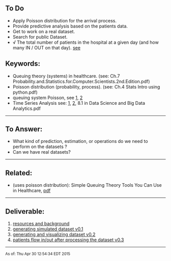 ## To Do

- Apply Poisson distribution for the arrival process.
- Provide predictive analysis based on the patients data.
- Get to work on a real dataset.
- Search for public Dataset.
- √ The total number of patients in the hospital at a given day (and how many IN / OUT on that day). [see](http://shrib.com/PRgKminG?hide=35)

## Keywords:

- Queuing theory (systems) in healthcare. (see: Ch.7 Probability.and.Statistics.for.Computer.Scientists.2nd.Edition.pdf)
- Poisson distribution (probability, process). (see: Ch.4 Stats Intro using python.pdf)
- queuing system Poisson, see [1](https://www.google.com/#q=queuing+system+poisson+inurl:.edu), [2](https://www.google.com/#q=queuing+system+poisson+)
- Time Series Analysis see: [1](http://nbviewer.ipython.org/github/changhiskhan/talks/blob/master/pydata2012/pandas_timeseries.ipynb), [2](http://conference.scipy.org/scipy2011/slides/mckinney_time_series.pdf), 8.1 in Data Science and Big Data Analytics.pdf 
<hr>

## To Answer:

- What kind of prediction, estimation, or operations do we need to perform on the datasets ?
- Can we have real datasets?
<hr>

## Related:


- (uses poisson distribution): Simple Queuing Theory Tools You Can Use in Healthcare, [pdf](http://www.iienet.org/uploadedFiles/SHS_Community/Resources/Simple%20Queuing%20Theory%20Tools%20You%20Can%20Use%20In%20Healthcare.pdf)
<hr>

## Deliverable:

1. [resources and background](http://aziz.nyc/projects/ebd)
2. [generating simulated dataset v0.1](http://aziz.nyc/projects/ebd/patients-data.html)
3. [generating and visualizing dataset v0.2](http://aziz.nyc/projects/ebd/generate-and-visualize-patients-dataset.html)
4. [patients flow in/out after processing the dataset v0.3](http://aziz.nyc/projects/ebd/imaginary-patients-dataset.html)

<hr>

<sub>As of: Thu Apr 30 12:54:34 EDT 2015 </sub>
